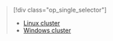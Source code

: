 > [!div class="op_single_selector"]
> * [Linux cluster](../articles/hdinsight/hdinsight-hbase-tutorial-get-started-linux.md)
> * [Windows cluster](../articles/hdinsight/hdinsight-hbase-tutorial-get-started.md)
> 
> 

<!--HONumber=Sep16_HO4-->


